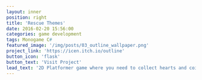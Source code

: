 ```yaml
---
layout: inner
position: right
title: 'Rescue Themes'
date: 2016-02-20 15:56:00
categories: game development
tags: Monogame C#
featured_image: '/img/posts/03_outline_wallpaper.png'
project_link: 'https://icen.itch.io/outline'
button_icon: 'flask'
button_text: 'Visit Project'
lead_text: '2D Platformer game where you need to collect hearts and coins to get a better score and be the faster player'
---
```

